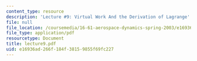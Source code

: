 ```yaml
---
content_type: resource
description: 'Lecture #9: Virtual Work And the Derivation of Lagrange''s Equations'
file: null
file_location: /coursemedia/16-61-aerospace-dynamics-spring-2003/e16936ad266f184f38159855f69fc227_lecture9.pdf
file_type: application/pdf
resourcetype: Document
title: lecture9.pdf
uid: e16936ad-266f-184f-3815-9855f69fc227
---
```

